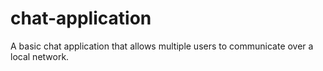 # chat-application
A basic chat application that allows multiple users to communicate over a local network.
